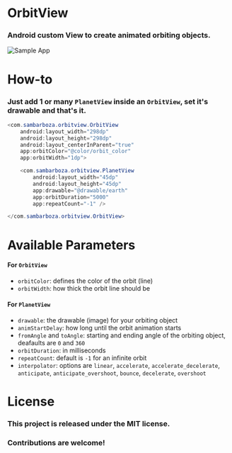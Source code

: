 # OrbitView
### Android custom View to create animated orbiting objects.
![Sample App](https://media.giphy.com/media/J4U60wsupnApKQYRvk/giphy.gif)

# How-to
### Just add 1 or many `PlanetView` inside an `OrbitView`, set it's drawable and that's it.
```java
<com.sambarboza.orbitview.OrbitView
    android:layout_width="298dp"
    android:layout_height="298dp"
    android:layout_centerInParent="true"
    app:orbitColor="@color/orbit_color"
    app:orbitWidth="1dp">

    <com.sambarboza.orbitview.PlanetView
        android:layout_width="45dp"
        android:layout_height="45dp"
        app:drawable="@drawable/earth"
        app:orbitDuration="5000"
        app:repeatCount="-1" />

</com.sambarboza.orbitview.OrbitView>
```

# Available Parameters
#### For `OrbitView`
- `orbitColor`: defines the color of the orbit (line)
- `orbitWidth`: how thick the orbit line should be
#### For `PlanetView`
- `drawable`: the drawable (image) for your orbiting object
- `animStartDelay`: how long until the orbit animation starts
- `fromAngle` and `toAngle`: starting and ending angle of the orbiting object, deafaults are `0` and `360`
- `orbitDuration`: in milliseconds
- `repeatCount`: default is `-1` for an infinite orbit
- `interpolator`: options are `linear`, `accelerate`, `accelerate_decelerate`, `anticipate`, `anticipate_overshoot`, `bounce`, `decelerate`, `overshoot`

# License
### This project is released under the MIT license.

### Contributions are welcome!
